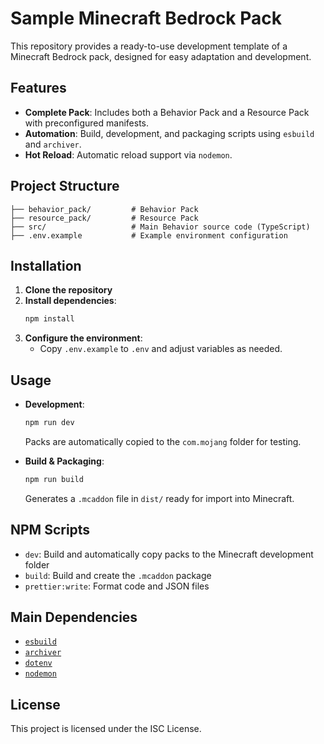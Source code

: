 # Sample Minecraft Bedrock Pack

This repository provides a ready-to-use development template of a Minecraft Bedrock pack, designed for easy adaptation and development.

## Features

- **Complete Pack**: Includes both a Behavior Pack and a Resource Pack with preconfigured manifests.
- **Automation**: Build, development, and packaging scripts using `esbuild` and `archiver`.
- **Hot Reload**: Automatic reload support via `nodemon`.

## Project Structure

```
├── behavior_pack/         # Behavior Pack
├── resource_pack/         # Resource Pack
├── src/                   # Main Behavior source code (TypeScript)
├── .env.example           # Example environment configuration
```

## Installation

1. **Clone the repository**
2. **Install dependencies**:
   ```sh
   npm install
   ```
3. **Configure the environment**:
   - Copy `.env.example` to `.env` and adjust variables as needed.

## Usage

- **Development**:

  ```sh
  npm run dev
  ```

  Packs are automatically copied to the `com.mojang` folder for testing.

- **Build & Packaging**:
  ```sh
  npm run build
  ```
  Generates a `.mcaddon` file in `dist/` ready for import into Minecraft.

## NPM Scripts

- `dev`: Build and automatically copy packs to the Minecraft development folder
- `build`: Build and create the `.mcaddon` package
- `prettier:write`: Format code and JSON files

## Main Dependencies

- [`esbuild`](https://esbuild.github.io/)
- [`archiver`](https://www.npmjs.com/package/archiver)
- [`dotenv`](https://www.npmjs.com/package/dotenv)
- [`nodemon`](https://www.npmjs.com/package/nodemon)

## License

This project is licensed under the ISC License.
